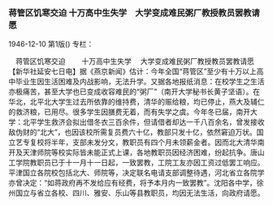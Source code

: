 ### 蒋管区饥寒交迫  十万高中生失学　大学变成难民粥厂教授教员罢教请愿

1946-12-10
第1版()
专栏：

  　蒋管区饥寒交迫
　　十万高中生失学
  　大学变成难民粥厂教授教员罢教请愿
    【新华社延安七日电】据《燕京新闻》估计：今年全国“蒋管区”至少有十万以上高中毕业生因生活困难及内战影响，无法升学。又据各地报纸消息：在校学生之生活亦极痛苦，甚至大学也已变成收容难民的“粥厂”（南开大学秘书长黄子坚语）。在华北，北平北大学生过去所依靠的维持费，清华的赈给粮，均已停止，燕大及辅仁的救济粮，已用尽。很多学生因膳费无着，而有失学之虞。今年冬已届，南开大学：北平学生救济会拟出借冬衣三百余件，但请借者却达一千八百余名，曾发接收敌伪财的“北大”，也因该校所需复员费六十亿，教部只发十亿，依然窘迫万状。国立艺专复校将半年，支部未发分文，教职员有四个月未领薪金者。因而北大清华南开及天津师院等校实际皆未能正式上课，各地教职员因经济困难，纷起抗争。唐山工学院教职员已于十一月十一日起，一致罢教，工院工友亦因工资过低罢工响应。平津国立各院校包括北大、师院等，决定联名电请支部调整待遇，河北省立各院学亦曾决定：“如蒋政府再不发给应有经费，将予本月内一致罢教”。沈阳各中学，徐州国立与省立各校、四川、雅安、乐山等县教职员，均因无法生活，向政府请愿。
